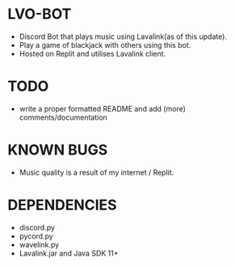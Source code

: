 # LVO-BOT
- Discord Bot that plays music using Lavalink(as of this update).
- Play a game of blackjack with others using this bot.
- Hosted on Replit and utilises Lavalink client.

# TODO
- write a proper formatted README and add (more) comments/documentation

# KNOWN BUGS
- Music quality is a result of my internet / Replit. 

# DEPENDENCIES
- discord.py
- pycord.py
- wavelink.py
- Lavalink.jar and Java SDK 11+

